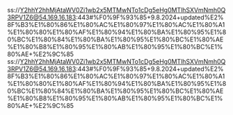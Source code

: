 ss://Y2hhY2hhMjAtaWV0Zi1wb2x5MTMwNTo1cDg5eHg0MTlhSXVmNmh0Q3RPV1Z6@54.169.16.183:443#%F0%9F%93%85+9.8.2024+updated%E2%8F%B3%E1%80%86%E1%80%AC%E1%80%97%E1%80%AC%E1%80%A1%E1%80%80%E1%80%AF%E1%80%94%E1%80%BA%E1%80%95%E1%80%BC%E1%80%84%E1%80%BA%E1%80%95%E1%80%BC%E1%80%AE%E1%80%B8%E1%80%95%E1%80%AB%E1%80%95%E1%80%BC%E1%80%AE+%E2%9C%85
ss://Y2hhY2hhMjAtaWV0Zi1wb2x5MTMwNTo1cDg5eHg0MTlhSXVmNmh0Q3RPV1Z6@54.169.16.183:443#%F0%9F%93%85+9.8.2024+updated%E2%8F%B3%E1%80%86%E1%80%AC%E1%80%97%E1%80%AC%E1%80%A1%E1%80%80%E1%80%AF%E1%80%94%E1%80%BA%E1%80%95%E1%80%BC%E1%80%84%E1%80%BA%E1%80%95%E1%80%BC%E1%80%AE%E1%80%B8%E1%80%95%E1%80%AB%E1%80%95%E1%80%BC%E1%80%AE+%E2%9C%85
